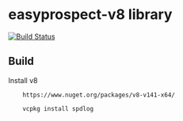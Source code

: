 # easyprospect-v8 library

[![Build Status](https://travis-ci.com/citymsp/easyprospect-v8.svg?token=uSgyPLzgnN9Ui1K2jaLM&branch=master)](https://travis-ci.com/citymsp/easyprospect-v8)

## Build

Install v8

````
    https://www.nuget.org/packages/v8-v141-x64/
````

````
    vcpkg install spdlog
````